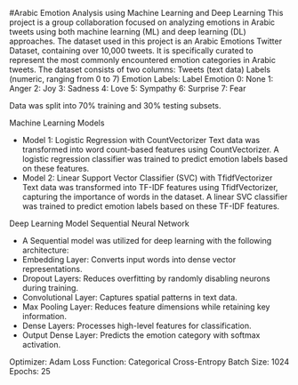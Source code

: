 #Arabic Emotion Analysis using Machine Learning and Deep Learning
This project is a group collaboration focused on analyzing emotions in Arabic tweets using both machine learning (ML) and deep learning (DL) approaches.
The dataset used in this project is an Arabic Emotions Twitter Dataset, containing over 10,000 tweets. It is specifically curated to represent the most commonly encountered emotion categories in Arabic tweets. The dataset consists of two columns:
Tweets (text data)
Labels (numeric, ranging from 0 to 7)
Emotion Labels:
Label	Emotion
0:	None
1:	Anger
2:	Joy
3:	Sadness
4:	Love
5:	Sympathy
6:	Surprise
7:	Fear

Data was split into 70% training and 30% testing subsets.

Machine Learning Models
- Model 1: Logistic Regression with CountVectorizer
Text data was transformed into word count-based features using CountVectorizer.
A logistic regression classifier was trained to predict emotion labels based on these features.
- Model 2: Linear Support Vector Classifier (SVC) with TfidfVectorizer
Text data was transformed into TF-IDF features using TfidfVectorizer, capturing the importance of words in the dataset.
A linear SVC classifier was trained to predict emotion labels based on these TF-IDF features.

Deep Learning Model
Sequential Neural Network
- A Sequential model was utilized for deep learning with the following architecture:
- Embedding Layer: Converts input words into dense vector representations.
- Dropout Layers: Reduces overfitting by randomly disabling neurons during training.
- Convolutional Layer: Captures spatial patterns in text data.
- Max Pooling Layer: Reduces feature dimensions while retaining key information.
- Dense Layers: Processes high-level features for classification.
- Output Dense Layer: Predicts the emotion category with softmax activation.

Optimizer: Adam
Loss Function: Categorical Cross-Entropy
Batch Size: 1024
Epochs: 25
